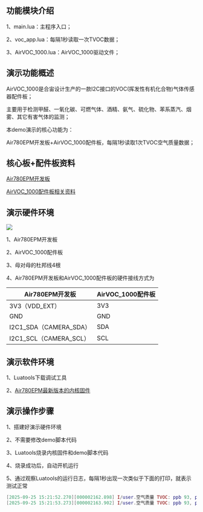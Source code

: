 ## 功能模块介绍

1、main.lua：主程序入口；

2、voc_app.lua：每隔1秒读取一次TVOC数据；

3、AirVOC_1000.lua：AirVOC_1000驱动文件；

## 演示功能概述

AirVOC_1000是合宙设计生产的一款I2C接口的VOC(挥发性有机化合物)气体传感器配件板；

主要用于检测甲醛、一氧化碳、可燃气体、酒精、氨气、硫化物、苯系蒸汽、烟雾、其它有害气体的监测；

本demo演示的核心功能为：

Air780EPM开发板+AirVOC_1000配件板，每隔1秒读取1次TVOC空气质量数据；


## 核心板+配件板资料

[Air780EPM开发板](https://docs.openluat.com/air780epm/product/shouce/)

[AirVOC_1000配件板相关资料](https://docs.openluat.com/accessory/AirVOC_1000/)


## 演示硬件环境

![](https://docs.openluat.com/accessory/AirVOC_1000/image/connect_Air780EPM.png)

1、Air780EPM开发板

2、AirVOC_1000配件板

3、母对母的杜邦线4根

4、Air780EPM开发板和AirVOC_1000配件板的硬件接线方式为

| Air780EPM开发板 | AirVOC_1000配件板  |
| ------------ | ------------------ |
|     3V3（VDD_EXT）     |         3V3        |
|     GND   |         GND        |
| I2C1_SDA（CAMERA_SDA） |         SDA        |
| I2C1_SCL（CAMERA_SCL） |         SCL        |


## 演示软件环境

1、Luatools下载调试工具

2、[Air780EPM最新版本的内核固件](https://docs.openluat.com/air780epm/luatos/firmware/version/)


## 演示操作步骤

1、搭建好演示硬件环境

2、不需要修改demo脚本代码

3、Luatools烧录内核固件和demo脚本代码

4、烧录成功后，自动开机运行

5、通过观察Luatools的运行日志，每隔1秒出现一次类似于下面的打印，就表示测试正常

``` lua
[2025-09-25 15:21:52.270][000002162.898] I/user.空气质量 TVOC: ppb 93, ppm 0.093, 等级 1(优)
[2025-09-25 15:21:53.273][000002163.902] I/user.空气质量 TVOC: ppb 93, ppm 0.093, 等级 1(优)
